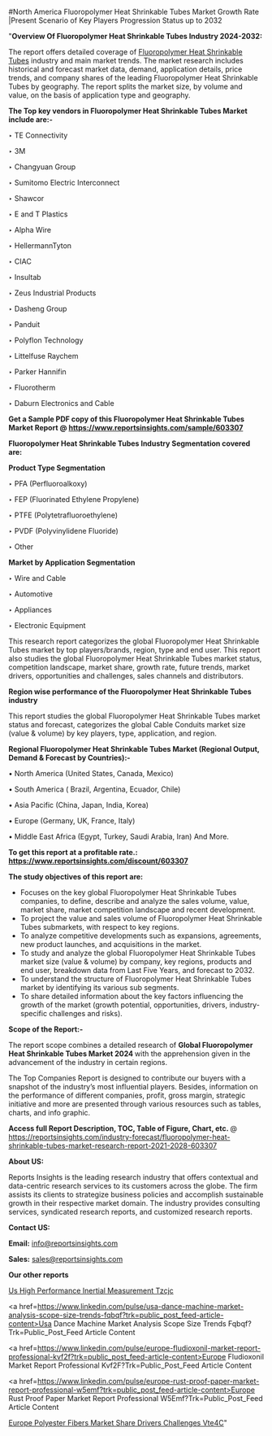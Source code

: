 #North America Fluoropolymer Heat Shrinkable Tubes Market Growth Rate |Present Scenario of Key Players Progression Status up to 2032

"<strong>Overview Of Fluoropolymer Heat Shrinkable Tubes Industry 2024-2032:</strong>

The report offers detailed coverage of <a href=https://www.reportsinsights.com/sample/603307>Fluoropolymer Heat Shrinkable Tubes</a> industry and main market trends. The market research includes historical and forecast market data, demand, application details, price trends, and company shares of the leading Fluoropolymer Heat Shrinkable Tubes by geography. The report splits the market size, by volume and value, on the basis of application type and geography.

<strong>The Top key vendors in Fluoropolymer Heat Shrinkable Tubes Market include are:- </strong>

‣ TE Connectivity

‣ 3M

‣ Changyuan Group

‣ Sumitomo Electric Interconnect

‣ Shawcor

‣ E and T Plastics

‣ Alpha Wire

‣ HellermannTyton

‣ CIAC

‣ Insultab

‣ Zeus Industrial Products

‣ Dasheng Group

‣ Panduit

‣ Polyflon Technology

‣ Littelfuse Raychem

‣ Parker Hannifin

‣ Fluorotherm

‣ Daburn Electronics and Cable

<strong>Get a Sample PDF copy of this Fluoropolymer Heat Shrinkable Tubes Market Report </strong><strong>@ <a href=https://www.reportsinsights.com/sample/603307 style=color:#0000ff;>https://www.reportsinsights.com/sample/603307</a> </strong>

<strong>Fluoropolymer Heat Shrinkable Tubes Industry Segmentation covered are:</strong>

<strong>Product Type Segmentation</strong>

‣ PFA (Perfluoroalkoxy)

‣ FEP (Fluorinated Ethylene Propylene)

‣ PTFE (Polytetrafluoroethylene)

‣ PVDF (Polyvinylidene Fluoride)

‣ Other

<strong>Market by Application Segmentation</strong>

‣ Wire and Cable

‣ Automotive

‣ Appliances

‣ Electronic Equipment

This research report categorizes the global Fluoropolymer Heat Shrinkable Tubes market by top players/brands, region, type and end user. This report also studies the global Fluoropolymer Heat Shrinkable Tubes market status, competition landscape, market share, growth rate, future trends, market drivers, opportunities and challenges, sales channels and distributors.

<strong>Region wise performance of the Fluoropolymer Heat Shrinkable Tubes industry</strong><strong> </strong>

This report studies the global Fluoropolymer Heat Shrinkable Tubes market status and forecast, categorizes the global Cable Conduits market size (value &amp; volume) by key players, type, application, and region. 

<strong>Regional Fluoropolymer Heat Shrinkable Tubes Market (Regional Output, Demand &amp; Forecast by Countries):-</strong>

• North America (United States, Canada, Mexico)

• South America ( Brazil, Argentina, Ecuador, Chile)

• Asia Pacific (China, Japan, India, Korea)

• Europe (Germany, UK, France, Italy)

• Middle East Africa (Egypt, Turkey, Saudi Arabia, Iran) And More.

<strong>To get this report at a profitable rate.: <a href=https://www.reportsinsights.com/discount/603307 style=color:#0000ff;>https://www.reportsinsights.com/discount/603307</a></strong>

<strong>The study objectives of this report are:</strong>
<ul>
  <li>Focuses on the key global Fluoropolymer Heat Shrinkable Tubes companies, to define, describe and analyze the sales volume, value, market share, market competition landscape and recent development.</li>
  <li>To project the value and sales volume of Fluoropolymer Heat Shrinkable Tubes submarkets, with respect to key regions.</li>
  <li>To analyze competitive developments such as expansions, agreements, new product launches, and acquisitions in the market.</li>
  <li>To study and analyze the global Fluoropolymer Heat Shrinkable Tubes market size (value &amp; volume) by company, key regions, products and end user, breakdown data from Last Five Years, and forecast to 2032.</li>
  <li>To understand the structure of Fluoropolymer Heat Shrinkable Tubes market by identifying its various sub segments.</li>
  <li>To share detailed information about the key factors influencing the growth of the market (growth potential, opportunities, drivers, industry-specific challenges and risks).</li>
</ul>
<strong>Scope of the Report:-</strong><strong> </strong>

The report scope combines a detailed research of <strong>Global Fluoropolymer Heat Shrinkable Tubes Market 2024 </strong>with the apprehension given in the advancement of the industry in certain regions.

The Top Companies Report is designed to contribute our buyers with a snapshot of the industry’s most influential players. Besides, information on the performance of different companies, profit, gross margin, strategic initiative and more are presented through various resources such as tables, charts, and info graphic.

<strong>Access full Report Description, TOC, Table of Figure, Chart, etc. </strong>@   <a href=https://reportsinsights.com/industry-forecast/fluoropolymer-heat-shrinkable-tubes-market-research-report-2021-2028-603307 style=color:#0000ff;>https://reportsinsights.com/industry-forecast/fluoropolymer-heat-shrinkable-tubes-market-research-report-2021-2028-603307</a>

<strong>About US:</strong>

Reports Insights is the leading research industry that offers contextual and data-centric research services to its customers across the globe. The firm assists its clients to strategize business policies and accomplish sustainable growth in their respective market domain. The industry provides consulting services, syndicated research reports, and customized research reports.

<strong>Contact US:</strong>

<p class=""""><b>Email:</b> <a href=mailto:info@reportsinsights.com>info@reportsinsights.com</a></p>
<p class=""""><b>Sales:</b> <a href=mailto:sales@reportsinsights.com>sales@reportsinsights.com</a></p>

<strong>Our other reports</strong>

<a href=https://www.linkedin.com/pulse/us-high-performance-inertial-measurement-tzcjc/>Us High Performance Inertial Measurement Tzcjc</a>

<a href=https://www.linkedin.com/pulse/usa-dance-machine-market-analysis-scope-size-trends-fqbqf?trk=public_post_feed-article-content>Usa Dance Machine Market Analysis Scope Size Trends Fqbqf?Trk=Public_Post_Feed Article Content</a>

<a href=https://www.linkedin.com/pulse/europe-fludioxonil-market-report-professional-kvf2f?trk=public_post_feed-article-content>Europe Fludioxonil Market Report Professional Kvf2F?Trk=Public_Post_Feed Article Content</a>

<a href=https://www.linkedin.com/pulse/europe-rust-proof-paper-market-report-professional-w5emf?trk=public_post_feed-article-content>Europe Rust Proof Paper Market Report Professional W5Emf?Trk=Public_Post_Feed Article Content</a>

<a href=https://www.linkedin.com/pulse/europe-polyester-fibers-market-share-drivers-challenges-vte4c/>Europe Polyester Fibers Market Share Drivers Challenges Vte4C</a>"
